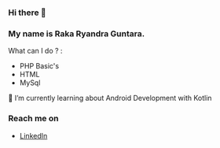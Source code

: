 ### Hi there 👋

### My name is Raka Ryandra Guntara.

What can I do ? :
- PHP Basic's
- HTML
- MySql

🌱 I’m currently learning about Android Development with Kotlin

### Reach me on
- <a href="https://www.linkedin.com/in/raka-ryandra-guntara-b23698227">LinkedIn</a>

